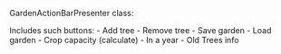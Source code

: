 GardenActionBarPresenter class:

Includes such buttons:
	- Add tree
	- Remove tree
	- Save garden
	- Load garden
	- Crop capacity (calculate)
	- In a year
	- Old Trees info